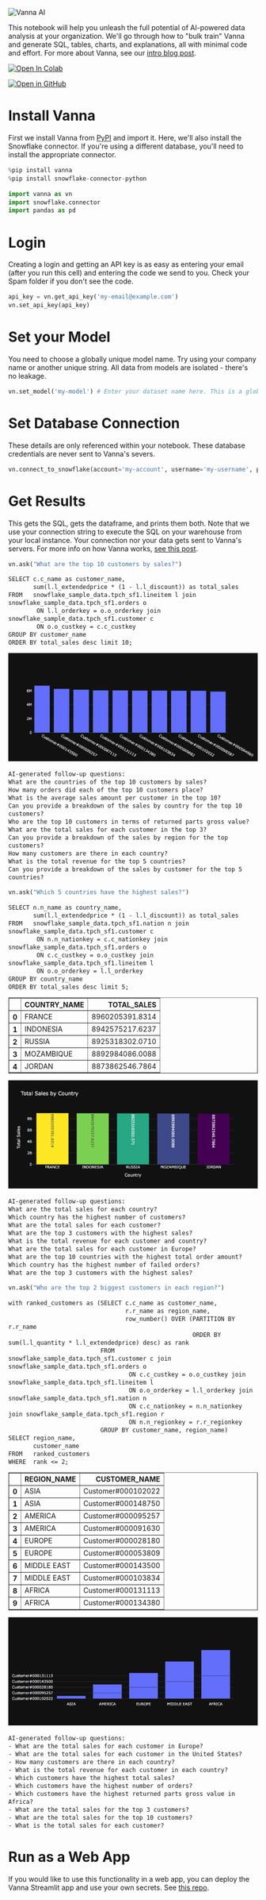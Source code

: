 ![Vanna AI](https://img.vanna.ai/vanna-full.svg)

This notebook will help you unleash the full potential of AI-powered data analysis at your organization. We'll go through how to "bulk train" Vanna and generate SQL, tables, charts, and explanations, all with minimal code and effort. For more about Vanna, see our [intro blog post](https://medium.com/vanna-ai/intro-to-vanna-a-python-based-ai-sql-co-pilot-218c25b19c6a).

[![Open In Colab](https://colab.research.google.com/assets/colab-badge.svg)](https://colab.research.google.com/github/vanna-ai/vanna-py/blob/main/notebooks/vn-full.ipynb)

[![Open in GitHub](https://img.vanna.ai/github.svg)](https://github.com/vanna-ai/vanna-py/blob/main/notebooks/vn-full.ipynb)

# Install Vanna
First we install Vanna from [PyPI](https://pypi.org/project/vanna/) and import it.
Here, we'll also install the Snowflake connector. If you're using a different database, you'll need to install the appropriate connector.


```python
%pip install vanna
%pip install snowflake-connector-python
```


```python
import vanna as vn
import snowflake.connector
import pandas as pd
```

# Login
Creating a login and getting an API key is as easy as entering your email (after you run this cell) and entering the code we send to you. Check your Spam folder if you don't see the code.


```python
api_key = vn.get_api_key('my-email@example.com')
vn.set_api_key(api_key)
```

# Set your Model
You need to choose a globally unique model name. Try using your company name or another unique string. All data from models are isolated - there's no leakage.


```python
vn.set_model('my-model') # Enter your dataset name here. This is a globally unique identifier for your dataset.
```

# Set Database Connection
These details are only referenced within your notebook. These database credentials are never sent to Vanna's severs.


```python
vn.connect_to_snowflake(account='my-account', username='my-username', password='my-password', database='my-database')
```

# Get Results
This gets the SQL, gets the dataframe, and prints them both. Note that we use your connection string to execute the SQL on your warehouse from your local instance. Your connection nor your data gets sent to Vanna's servers. For more info on how Vanna works, [see this post](https://medium.com/vanna-ai/how-vanna-works-how-to-train-it-data-security-8d8f2008042).


```python
vn.ask("What are the top 10 customers by sales?")
```

    SELECT c.c_name as customer_name,
           sum(l.l_extendedprice * (1 - l.l_discount)) as total_sales
    FROM   snowflake_sample_data.tpch_sf1.lineitem l join snowflake_sample_data.tpch_sf1.orders o
            ON l.l_orderkey = o.o_orderkey join snowflake_sample_data.tpch_sf1.customer c
            ON o.o_custkey = c.c_custkey
    GROUP BY customer_name
    ORDER BY total_sales desc limit 10;

![plot1](plot1.png)


    AI-generated follow-up questions:
    What are the countries of the top 10 customers by sales?
    How many orders did each of the top 10 customers place?
    What is the average sales amount per customer in the top 10?
    Can you provide a breakdown of the sales by country for the top 10 customers?
    Who are the top 10 customers in terms of returned parts gross value?
    What are the total sales for each customer in the top 3?
    Can you provide a breakdown of the sales by region for the top customers?
    How many customers are there in each country?
    What is the total revenue for the top 5 countries?
    Can you provide a breakdown of the sales by customer for the top 5 countries?



```python
vn.ask("Which 5 countries have the highest sales?")
```

    SELECT n.n_name as country_name,
           sum(l.l_extendedprice * (1 - l.l_discount)) as total_sales
    FROM   snowflake_sample_data.tpch_sf1.nation n join snowflake_sample_data.tpch_sf1.customer c
            ON n.n_nationkey = c.c_nationkey join snowflake_sample_data.tpch_sf1.orders o
            ON c.c_custkey = o.o_custkey join snowflake_sample_data.tpch_sf1.lineitem l
            ON o.o_orderkey = l.l_orderkey
    GROUP BY country_name
    ORDER BY total_sales desc limit 5;



<div>
<style scoped>
    .dataframe tbody tr th:only-of-type {
        vertical-align: middle;
    }

    .dataframe tbody tr th {
        vertical-align: top;
    }

    .dataframe thead th {
        text-align: right;
    }
</style>
<table border="1" class="dataframe">
  <thead>
    <tr style="text-align: right;">
      <th></th>
      <th>COUNTRY_NAME</th>
      <th>TOTAL_SALES</th>
    </tr>
  </thead>
  <tbody>
    <tr>
      <th>0</th>
      <td>FRANCE</td>
      <td>8960205391.8314</td>
    </tr>
    <tr>
      <th>1</th>
      <td>INDONESIA</td>
      <td>8942575217.6237</td>
    </tr>
    <tr>
      <th>2</th>
      <td>RUSSIA</td>
      <td>8925318302.0710</td>
    </tr>
    <tr>
      <th>3</th>
      <td>MOZAMBIQUE</td>
      <td>8892984086.0088</td>
    </tr>
    <tr>
      <th>4</th>
      <td>JORDAN</td>
      <td>8873862546.7864</td>
    </tr>
  </tbody>
</table>
</div>


![plot2](plot2.png)


    AI-generated follow-up questions:
    What are the total sales for each country?
    Which country has the highest number of customers?
    What are the total sales for each customer?
    What are the top 3 customers with the highest sales?
    What is the total revenue for each customer and country?
    What are the total sales for each customer in Europe?
    What are the top 10 countries with the highest total order amount?
    Which country has the highest number of failed orders?
    What are the top 3 customers with the highest sales?



```python
vn.ask("Who are the top 2 biggest customers in each region?")
```

    with ranked_customers as (SELECT c.c_name as customer_name,
                                     r.r_name as region_name,
                                     row_number() OVER (PARTITION BY r.r_name
                                                        ORDER BY sum(l.l_quantity * l.l_extendedprice) desc) as rank
                              FROM   snowflake_sample_data.tpch_sf1.customer c join snowflake_sample_data.tpch_sf1.orders o
                                      ON c.c_custkey = o.o_custkey join snowflake_sample_data.tpch_sf1.lineitem l
                                      ON o.o_orderkey = l.l_orderkey join snowflake_sample_data.tpch_sf1.nation n
                                      ON c.c_nationkey = n.n_nationkey join snowflake_sample_data.tpch_sf1.region r
                                      ON n.n_regionkey = r.r_regionkey
                              GROUP BY customer_name, region_name)
    SELECT region_name,
           customer_name
    FROM   ranked_customers
    WHERE  rank <= 2;



<div>
<style scoped>
    .dataframe tbody tr th:only-of-type {
        vertical-align: middle;
    }

    .dataframe tbody tr th {
        vertical-align: top;
    }

    .dataframe thead th {
        text-align: right;
    }
</style>
<table border="1" class="dataframe">
  <thead>
    <tr style="text-align: right;">
      <th></th>
      <th>REGION_NAME</th>
      <th>CUSTOMER_NAME</th>
    </tr>
  </thead>
  <tbody>
    <tr>
      <th>0</th>
      <td>ASIA</td>
      <td>Customer#000102022</td>
    </tr>
    <tr>
      <th>1</th>
      <td>ASIA</td>
      <td>Customer#000148750</td>
    </tr>
    <tr>
      <th>2</th>
      <td>AMERICA</td>
      <td>Customer#000095257</td>
    </tr>
    <tr>
      <th>3</th>
      <td>AMERICA</td>
      <td>Customer#000091630</td>
    </tr>
    <tr>
      <th>4</th>
      <td>EUROPE</td>
      <td>Customer#000028180</td>
    </tr>
    <tr>
      <th>5</th>
      <td>EUROPE</td>
      <td>Customer#000053809</td>
    </tr>
    <tr>
      <th>6</th>
      <td>MIDDLE EAST</td>
      <td>Customer#000143500</td>
    </tr>
    <tr>
      <th>7</th>
      <td>MIDDLE EAST</td>
      <td>Customer#000103834</td>
    </tr>
    <tr>
      <th>8</th>
      <td>AFRICA</td>
      <td>Customer#000131113</td>
    </tr>
    <tr>
      <th>9</th>
      <td>AFRICA</td>
      <td>Customer#000134380</td>
    </tr>
  </tbody>
</table>
</div>


![plot3](plot3.png)


    AI-generated follow-up questions:
    - What are the total sales for each customer in Europe?
    - What are the total sales for each customer in the United States?
    - How many customers are there in each country?
    - What is the total revenue for each customer in each country?
    - Which customers have the highest total sales?
    - Which customers have the highest number of orders?
    - Which customers have the highest returned parts gross value in Africa?
    - What are the total sales for the top 3 customers?
    - What are the total sales for the top 10 customers?
    - What is the total sales for each customer?


# Run as a Web App
If you would like to use this functionality in a web app, you can deploy the Vanna Streamlit app and use your own secrets. See [this repo](https://github.com/vanna-ai/vanna-streamlit).
